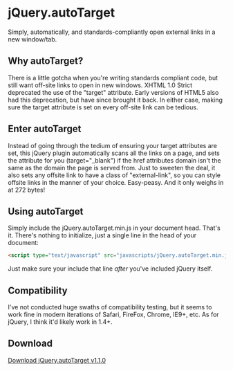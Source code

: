 jQuery.autoTarget
=================

Simply, automatically, and standards-compliantly open external links in a new window/tab.

Why autoTarget?
---------------

There is a little gotcha when you're writing standards compliant code, but still want off-site links to open in new windows. XHTML 1.0 Strict deprecated the use of the "target" attribute.  Early versions of HTML5 also had this deprecation, but have since brought it back.  In either case, making sure the target attribute is set on every off-site link can be tedious.

Enter autoTarget
----------------

Instead of going through the tedium of ensuring your target attributes are set, this jQuery plugin automatically scans all the links on a page, and sets the attribute for you (target="_blank") if the href attributes domain isn't the same as the domain the page is served from. Just to sweeten the deal, it also sets any offsite link to have a class of "external-link", so you can style offsite links in the manner of your choice.  Easy-peasy. And it only weighs in at 272 bytes!

Using autoTarget
----------------
Simply include the jQuery.autoTarget.min.js in your document head.  That's it. There's nothing to initialize, just a single line in the head of your document:

```html
<script type="text/javascript" src="javascripts/jQuery.autoTarget.min.js"></script>
```

Just make sure your include that line _after_ you've included jQuery itself.

Compatibility
-------------
I've not conducted huge swaths of compatibility testing, but it seems to work fine in modern iterations of Safari, FireFox, Chrome, IE9+, etc.  As for jQuery, I think it'd likely work in 1.4+.

Download
--------
[Download jQuery.autoTarget v1.1.0](https://github.com/wknechtel/jQuery.autoTarget/archive/v1.1.0.zip)
